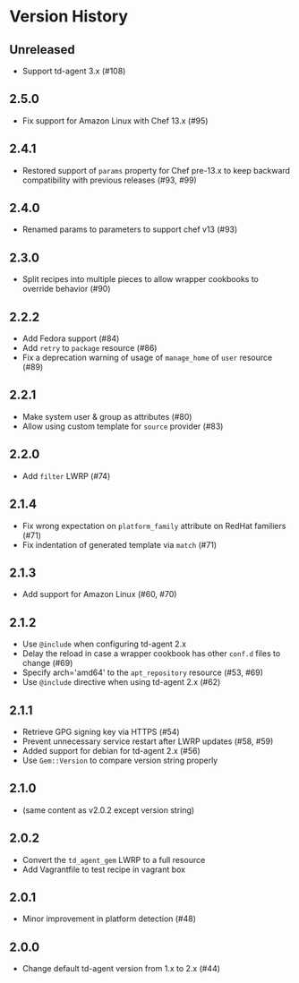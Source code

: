# Version History

## Unreleased

* Support td-agent 3.x (#108)

## 2.5.0

* Fix support for Amazon Linux with Chef 13.x (#95)

## 2.4.1

* Restored support of `params` property for Chef pre-13.x to keep backward compatibility with previous releases (#93, #99)

## 2.4.0

* Renamed params to parameters to support chef v13 (#93)

## 2.3.0

* Split recipes into multiple pieces to allow wrapper cookbooks to override behavior (#90)

## 2.2.2

* Add Fedora support (#84)
* Add `retry` to `package` resource (#86)
* Fix a deprecation warning of usage of `manage_home` of `user` resource (#89)

## 2.2.1 

* Make system user & group as attributes (#80)
* Allow using custom template for `source` provider (#83)

## 2.2.0

* Add `filter` LWRP (#74)

## 2.1.4

* Fix wrong expectation on `platform_family` attribute on RedHat familiers (#71)
* Fix indentation of generated template via `match` (#71)

## 2.1.3

* Add support for Amazon Linux (#60, #70)

## 2.1.2

* Use `@include` when configuring td-agent 2.x 
* Delay the reload in case a wrapper cookbook has other `conf.d` files to change (#69)
* Specify arch='amd64' to the `apt_repository` resource (#53, #69)
* Use `@include` directive when using td-agent 2.x (#62)

## 2.1.1

* Retrieve GPG signing key via HTTPS (#54)
* Prevent unnecessary service restart after LWRP updates (#58, #59)
* Added support for debian for td-agent 2.x (#56)
* Use `Gem::Version` to compare version string properly

## 2.1.0

* (same content as v2.0.2 except version string)

## 2.0.2

* Convert the `td_agent_gem` LWRP to a full resource
* Add Vagrantfile to test recipe in vagrant box

## 2.0.1

* Minor improvement in platform detection (#48)

## 2.0.0

* Change default td-agent version from 1.x to 2.x (#44)
